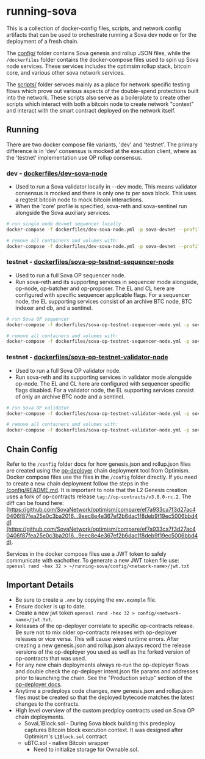 # running-sova

This is a collection of docker-config files, scripts, and network config artifacts that can be used to orchestrate running a Sova dev node or for the deployment of a fresh chain.

The [config/](/config/) folder contains Sova genesis and rollup JSON files, while the `/dockerfiles` folder contains the docker-compose files used to spin up Sova node services. These services includes the optimsim rollup stack, bitcoin core, and various other sova network services.

The [scripts/](/scripts/) folder servces mainly as a place for network specific testing flows which prove out various aspects of the double-spend protections built into the network. These scripts also serve as a boilerplate to create other scripts which interact with both a bitcoin node to create network "context" and interact with the smart contract deployed on the network itself.

## Running

There are two docker compose file variants, 'dev' and 'testnet'. The primary difference is in 'dev' consensus is mocked at the execution client, where as the 'testnet' implementation use OP rollup consensus.

### dev - [dockerfiles/dev-sova-node](./dockerfiles/dev-sova-node.yml)
- Used to run a Sova validator locally in --dev mode. This means validator consensus is mocked and there is only one tx per sova block. This uses a regtest bitcoin node to mock bitcoin interactions.
- When the 'core' profile is specified, sova-reth and sova-sentinel run alongside the Sova auxiliary services.

```bash
# run single node devnet sequencer locally
docker-compose -f dockerfiles/dev-sova-node.yml -p sova-devnet --profile core --env-file ./.env up --build -d

# remove all containers and volumes with:
docker-compose -f dockerfiles/dev-sova-node.yml -p sova-devnet --profile core --env-file ./.env down -v --rmi all
```

### testnet - [dockerfiles/sova-op-testnet-sequencer-node](./dockerfiles/sova-op-testnet-sequencer-node.yml)
- Used to run a full Sova OP sequencer node.
- Run sova-reth and its supporting services in sequencer mode alongside, op-node, op-batcher and op-proposer. The EL and CL here are configured with specific sequencer applicable flags. For a sequencer node, the EL supporting services consist of an archive BTC node, BTC indexer and db, and a sentinel.

```bash
# run Sova OP sequencer
docker-compose -f dockerfiles/sova-op-testnet-sequencer-node.yml -p sova-op-testnet-sequencer --profile core --profile op-stack --env-file ./.env up --build -d

# remove all containers and volumes with:
docker-compose -f dockerfiles/sova-op-testnet-sequencer-node.yml -p sova-op-testnet-sequencer --profile core --profile op-stack --env-file ./.env down -v --rmi all
```

### testnet - [dockerfiles/sova-op-testnet-validator-node](./dockerfiles/sova-op-testnet-validator-node.yml)
- Used to run a full Sova OP validator node.
- Run sova-reth and its supporting services in validator mode alongside op-node. The EL and CL here are configured with sequencer specific flags disabled. For a validator node, the EL supporting services consist of only an archive BTC node and a sentinel.

```bash
# run Sova OP validator
docker-compose -f dockerfiles/sova-op-testnet-validator-node.yml -p sova-op-testnet-validator --profile core --profile op-stack --env-file ./.env up --build -d

# remove all containers and volumes with:
docker-compose -f dockerfiles/sova-op-testnet-validator-node.yml -p sova-op-testnet-validator --profile core --profile op-stack --env-file ./.env down -v --rmi all
```

## Chain Config

Refer to the `/config` folder docs for how genesis.json and rollup.json files are created using the [op-deployer](https://docs.optimism.io/operators/chain-operators/tools/op-deployer) chain deployment tool from Optimism. Docker compose files use the files in the `/config` folder directly. If you need to create a new chain deployment follow the steps in the [/config/README.md](/config/README.md). It is important to note that the L2 Genesis creation uses a fork of op-contracts release `tag://op-contracts/v3.0.0-rc.2`. The diff can be found here: [https://github.com/SovaNetwork/optimism/compare/ef7a933ca7f3d27ac40406f87fea25e0c3ba2016...9eec8e4e367ef2b6dac1f8deb9f19ec5006bbd4d](https://github.com/SovaNetwork/optimism/compare/ef7a933ca7f3d27ac40406f87fea25e0c3ba2016...9eec8e4e367ef2b6dac1f8deb9f19ec5006bbd4d).

Services in the docker compose files use a JWT token to safely communicate with eachother. To generate a new JWT token file use: `openssl rand -hex 32 > ~/running-sova/config/<network-name>/jwt.txt`

## Important Details

- Be sure to create a `.env` by copying the `env.example` file.
- Ensure docker is up to date.
- Create a new jwt token `openssl rand -hex 32 > config/<network-name>/jwt.txt`.
- Releases of the op-deployer correlate to specific op-contracts release. Be sure not to mix older op-contracts releases with op-deployer releases or vice versa. This will cause wierd runtime errors. After creating a new genesis.json and rollup.json always record the release versions of the op-deployer you used as well as the forked version of op-contracts that was used. 
- For any new chain deployments always re-run the op-deployer flows and double check the op-deployer intent.json file params and addresses prior to launching the chain. See the "Production setup" section of the [op-deployer docs](https://docs.optimism.io/operators/chain-operators/tools/op-deployer#deployment-usage).
- Anytime a predeploys code changes, new genesis.json and rollup.json files must be created so that the deployed bytecode matches the latest changes to the contracts.
- High level overview of the custom predploy contracts used on Sova OP chain deployments.
    - SovaL1Block.sol - During Sova block building this predeploy captures Bitcoin block execution context. It was designed after Optimism's `L1Block.sol` contract
    - uBTC.sol - native Bitcoin wrapper
        - Need to initialize storage for Ownable.sol.
